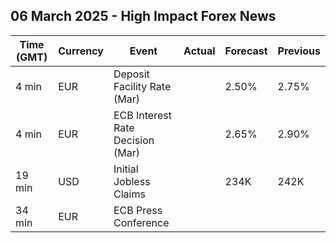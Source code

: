 ## 06 March 2025 - High Impact Forex News

| Time (GMT) | Currency | Event | Actual | Forecast | Previous |
|------|----------|-------|--------|----------|----------|
| 4 min | EUR | Deposit Facility Rate (Mar) |  | 2.50% | 2.75% |
| 4 min | EUR | ECB Interest Rate Decision (Mar) |  | 2.65% | 2.90% |
| 19 min | USD | Initial Jobless Claims |  | 234K | 242K |
| 34 min | EUR | ECB Press Conference |  |  |  |

